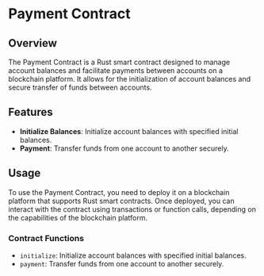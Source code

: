 # Payment Contract

## Overview
The Payment Contract is a Rust smart contract designed to manage account balances and facilitate payments between accounts on a blockchain platform. It allows for the initialization of account balances and secure transfer of funds between accounts.

## Features
- **Initialize Balances**: Initialize account balances with specified initial balances.
- **Payment**: Transfer funds from one account to another securely.

## Usage
To use the Payment Contract, you need to deploy it on a blockchain platform that supports Rust smart contracts. Once deployed, you can interact with the contract using transactions or function calls, depending on the capabilities of the blockchain platform.

### Contract Functions
- `initialize`: Initialize account balances with specified initial balances.
- `payment`: Transfer funds from one account to another securely.

